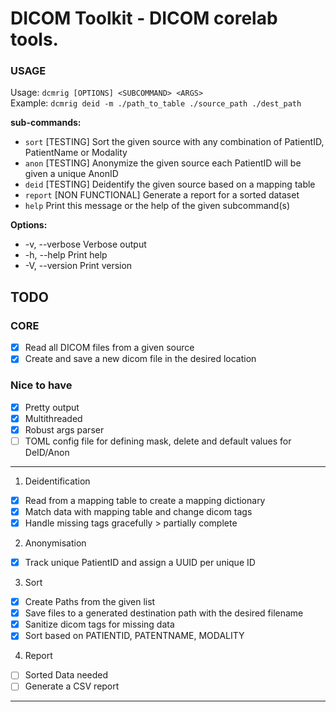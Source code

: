 # DICOM Toolkit - DICOM corelab tools.

### USAGE
Usage: `dcmrig [OPTIONS] <SUBCOMMAND> <ARGS>`\
Example: `dcmrig deid -m ./path_to_table ./source_path ./dest_path`

**sub-commands:**
- `sort`    [TESTING] Sort the given source with any combination of PatientID, PatientName or Modality
- `anon`    [TESTING] Anonymize the given source each PatientID will be given a unique AnonID
- `deid`    [TESTING] Deidentify the given source based on a mapping table
- `report`  [NON FUNCTIONAL] Generate a report for a sorted dataset
- `help`    Print this message or the help of the given subcommand(s)

**Options:**
- -v, --verbose  Verbose output
- -h, --help     Print help
- -V, --version  Print version

## TODO
### CORE
- [x] Read all DICOM files from a given source
- [x] Create and save a new dicom file in the desired location
### Nice to have
- [x] Pretty output
- [x] Multithreaded
- [x] Robust args parser
- [ ] TOML config file for defining mask, delete and default values for DeID/Anon 

---
1. Deidentification
- [x] Read from a mapping table to create a mapping dictionary
- [x] Match data with mapping table and change dicom tags
- [x] Handle missing tags gracefully > partially complete

2. Anonymisation
- [x] Track unique PatientID and assign a UUID per unique ID

3. Sort
- [x] Create Paths from the given list
- [x] Save files to a generated destination path with the desired filename
- [x] Sanitize dicom tags for missing data
- [x] Sort based on PATIENTID, PATENTNAME, MODALITY

4. Report
- [ ] Sorted Data needed
- [ ] Generate a CSV report
---